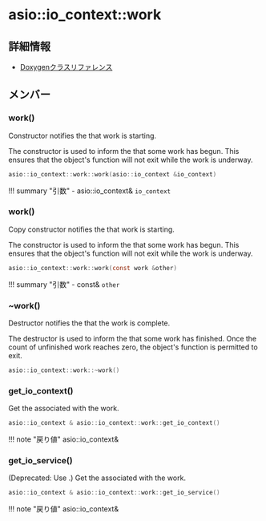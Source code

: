 # asio::io_context::work



## 詳細情報

- [Doxygenクラスリファレンス](https://lang-ship.com/reference/ESP32/latest/classasio_1_1io__context_1_1work.html)

## メンバー

### work()
Constructor notifies the  that work is starting.

The constructor is used to inform the  that some work has begun. This ensures that the  object's  function will not exit while the work is underway. 
```c
asio::io_context::work::work(asio::io_context &io_context)
```

!!! summary "引数"
	- asio::io_context& `io_context` 



### work()
Copy constructor notifies the  that work is starting.

The constructor is used to inform the  that some work has begun. This ensures that the  object's  function will not exit while the work is underway. 
```c
asio::io_context::work::work(const work &other)
```

!!! summary "引数"
	- const& `other` 



### ~work()
Destructor notifies the  that the work is complete.

The destructor is used to inform the  that some work has finished. Once the count of unfinished work reaches zero, the  object's  function is permitted to exit. 
```c
asio::io_context::work::~work()
```



### get_io_context()
Get the  associated with the work.


```c
asio::io_context & asio::io_context::work::get_io_context()
```

!!! note "戻り値"
	asio::io_context&



### get_io_service()


(Deprecated: Use .) Get the  associated with the work. 
```c
asio::io_context & asio::io_context::work::get_io_service()
```

!!! note "戻り値"
	asio::io_context&



